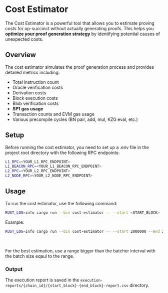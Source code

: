 # Cost Estimator

The Cost Estimator is a powerful tool that allows you to estimate proving costs for op-succinct without actually generating proofs. This helps you **optimize your proof generation strategy** by identifying potential causes of unexpected costs.

## Overview

The cost estimator simulates the proof generation process and provides detailed metrics including:
- Total instruction count
- Oracle verification costs
- Derivation costs
- Block execution costs
- Blob verification costs
- **SP1 gas usage**
- Transaction counts and EVM gas usage
- Various precompile cycles (BN pair, add, mul, KZG eval, etc.)

## Setup

Before running the cost estimator, you need to set up a .env file in the project root directory with the following RPC endpoints:

```bash
L1_RPC=<YOUR_L1_RPC_ENDPOINT>
L1_BEACON_RPC=<YOUR_L1_BEACON_RPC_ENDPOINT>
L2_RPC=<YOUR_L2_RPC_ENDPOINT>
L2_NODE_RPC=<YOUR_L2_NODE_RPC_ENDPOINT>
```

## Usage

To run the cost estimator, use the following command:

```bash
RUST_LOG=info cargo run --bin cost-estimator -- --start <START_BLOCK> --end <END_BLOCK> --batch-size <BATCH_SIZE>
```

Example:

```bash
RUST_LOG=info cargo run --bin cost-estimator -- --start 2000000 --end 2001800 --batch-size 1800
```

<br>

For the best estimation, use a range bigger than the batcher interval with the batch size eqaul to the range.

### Output

The execution report is saved in the `execution-reports/{chain_id}/{start_block}-{end_block}-report.csv` directory.
